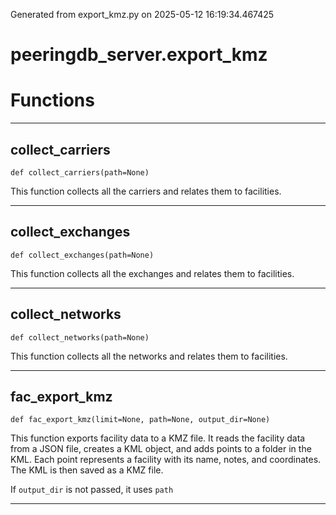 Generated from export_kmz.py on 2025-05-12 16:19:34.467425

# peeringdb_server.export_kmz

# Functions
---

## collect_carriers
`def collect_carriers(path=None)`

This function collects all the carriers and relates them to facilities.

---
## collect_exchanges
`def collect_exchanges(path=None)`

This function collects all the exchanges and relates them to facilities.

---
## collect_networks
`def collect_networks(path=None)`

This function collects all the networks and relates them to facilities.

---
## fac_export_kmz
`def fac_export_kmz(limit=None, path=None, output_dir=None)`

This function exports facility data to a KMZ file.
It reads the facility data from a JSON file, creates a KML object, and adds points to a folder in the KML.
Each point represents a facility with its name, notes, and coordinates.
The KML is then saved as a KMZ file.

If `output_dir` is not passed, it uses `path`

---
